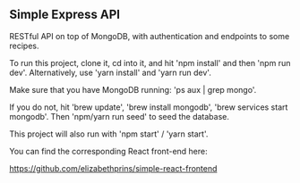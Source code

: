 <h2>Simple Express API</h2>

<p>
RESTful API on top of MongoDB, with authentication and endpoints to some recipes.
</p>
<p>
To run this project, clone it, cd into it, and hit 'npm install' and then 'npm run dev'.
Alternatively, use 'yarn install' and 'yarn run dev'.
</p>
<p>
Make sure that you have MongoDB running: 'ps aux | grep mongo'.
</p>
<p>
If you do not, hit 'brew update', 'brew install mongodb', 'brew services start mongodb'.
Then 'npm/yarn run seed' to seed the database.
</p>
<p>
This project will also run with 'npm start' / 'yarn start'.
</p>
<p>
You can find the corresponding React front-end here:
</p>

https://github.com/elizabethprins/simple-react-frontend
